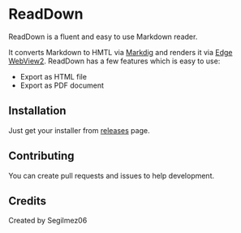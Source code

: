 # ReadDown

ReadDown is a fluent and easy to use Markdown reader.

It converts Markdown to HMTL via [Markdig](https://github.com/xoofx/markdig) and renders it via [Edge WebView2](https://developer.microsoft.com/en-us/microsoft-edge/webview2/).
ReadDown has a few features which is easy to use:
- Export as HTML file
- Export as PDF document

## Installation

Just get your installer from [releases](https://github.com/Segilmez06/ReadDown/releases) page.

## Contributing

You can create pull requests and issues to help development.

## Credits

Created by Segilmez06
